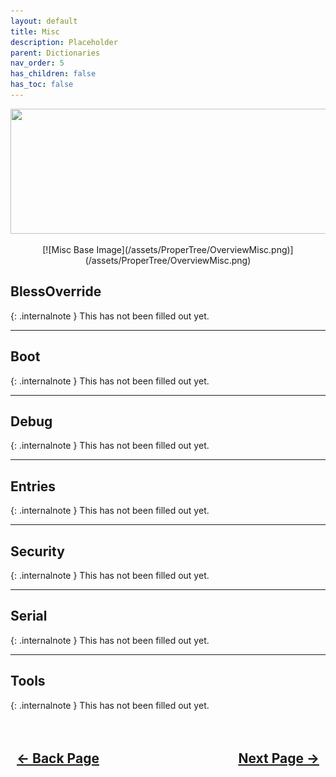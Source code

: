 ```yaml
---
layout: default
title: Misc
description: Placeholder
parent: Dictionaries
nav_order: 5
has_children: false
has_toc: false
---
```


<style>
  .navigation-container {
    display: flex;
    justify-content: space-between;
    align-items: center;
    width: 100%;
  }
  
  .nav-button {
    margin: 10px;
  }
</style>

<p align="center">
  <img width="650" height="200" src="../../../assets/Headers/Header-OpenCore-Misc.png">
</p>

<div style="text-align: center;" markdown="1">
[![Misc Base Image](/assets/ProperTree/OverviewMisc.png)](/assets/ProperTree/OverviewMisc.png)
</div>

## **BlessOverride**

{: .internalnote }
This has not been filled out yet.

<hr>

## **Boot**

{: .internalnote }
This has not been filled out yet.

<hr>

## **Debug**

{: .internalnote }
This has not been filled out yet.

<hr>

## **Entries**

{: .internalnote }
This has not been filled out yet.

<hr>

## **Security**

{: .internalnote }
This has not been filled out yet.

<hr>

## **Serial**

{: .internalnote }
This has not been filled out yet.

<hr>

## **Tools**

{: .internalnote }
This has not been filled out yet.

<h2 align="center">
  <br>
  <div class="navigation-container">
    <a class="nav-button" href="../04-Kernel/">&larr; Back Page</a>
    <a class="nav-button" href="../06-NVRAM/">Next Page &rarr;</a>
  </div>
  <br>
</h2>
